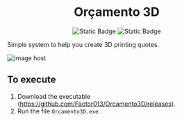 <h1 align="center"> Orçamento 3D </h1>
<p align="center">
<img alt="Static Badge" src="https://img.shields.io/badge/.NetDesktop%20-%20grey?label=C%23&labelColor=purple"> 
<img alt="Static Badge" src="https://img.shields.io/badge/1.0.0%20-%20grey?label=Version&labelColor=blue">
</p>

Simple system to help you create 3D printing quotes.

<img src="https://images2.imgbox.com/3b/d7/nQF4zlnf_o.jpeg" alt="image host"/>

## To execute

1. Download the executable (https://github.com/Factor013/Orcamento3D/releases).
3. Run the file `Orcamento3D.exe`.
